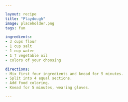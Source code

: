 ```yaml
---

layout: recipe
title: "Playdough"
image: placeholder.png
tags: fun

ingredients:
- 3 cups flour
- 1 cup salt
- 1 cup water
- 1 T vegetable oil
- colors of your choosing

directions:
- Mix first four ingredients and knead for 5 minutes.
- Split into 4 equal sections.
- Add food coloring.
- Knead for 5 minutes, wearing gloves.

---
```

